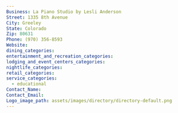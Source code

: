 ```yaml
---
Business: La Piano Studio by Lesli Anderson
Street: 1335 8th Avenue
City: Greeley
State: Colorado
Zip: 80631
Phone: (970) 356-8593
Website:
dining_categories:
entertainment_and_recreation_categories:
lodging_and_event_centers_categories:
nightlife_categories:
retail_categories:
service_categories:
  - educational
Contact_Name:
Contact_Email:
Logo_image_path: assets/images/directory/directory-default.png
---
```



